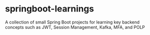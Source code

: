 # springboot-learnings
A collection of small Spring Boot projects for learning key backend concepts such as JWT, Session Management, Kafka, MFA, and POLP
